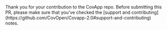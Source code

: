 <!-->

Thank you for your contribution to the CovApp repo.

Before submitting this PR, please make sure that you've checked the [support and contributing](https://github.com/CovOpen/Covapp-2.0#support-and-contributing) notes.
</!-->
